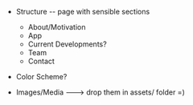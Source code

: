 - Structure -- page with sensible sections
  - About/Motivation 
  - App
  - Current Developments?
  - Team
  - Contact
  
- Color Scheme? 
- Images/Media ---> drop them in assets/ folder =)
